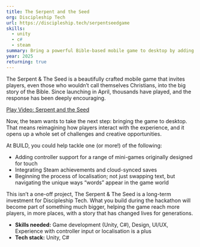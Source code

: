 ```yaml
---
title: The Serpent and the Seed
org: Discipleship Tech
url: https://discipleship.tech/serpentseedgame
skills:
  - unity
  - c#
  - steam
summary: Bring a powerful Bible-based mobile game to desktop by adding controller support, Steam features, and multilingual access for players around the world.
year: 2025
returning: true
---
```


The Serpent & The Seed is a beautifully crafted mobile game that invites players, even those who wouldn’t call themselves Christians, into the big story of the Bible. Since launching in April, thousands have played, and the response has been deeply encouraging.

<lite-youtube videoid="FJg88OBBtu4">
  <a href="https://youtube.com/watch?v=FJg88OBBtu4" class="lty-playbtn" title="Play Video">
    <span class="lyt-visually-hidden">Play Video: Serpent and the Seed</span>
  </a>
</lite-youtube>

Now, the team wants to take the next step: bringing the game to desktop. That means reimagining how players interact with the experience, and it opens up a whole set of challenges and creative opportunities.

At BUILD, you could help tackle one (or more!) of the following:

- Adding controller support for a range of mini-games originally designed for touch
- Integrating Steam achievements and cloud-synced saves
- Beginning the process of localisation; not just swapping text, but navigating the unique ways “words” appear in the game world

This isn’t a one-off project, The Serpent & The Seed is a long-term investment for Discipleship Tech. What you build during the hackathon will become part of something much bigger, helping the game reach more players, in more places, with a story that has changed lives for generations.

- **Skills needed:** Game development (Unity, C#), Design, UI/UX, Experience with controller input or localisation is a plus
- **Tech stack:** Unity, C#
